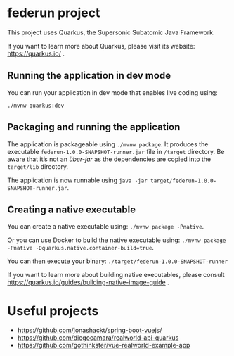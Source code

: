 # federun project

This project uses Quarkus, the Supersonic Subatomic Java Framework.

If you want to learn more about Quarkus, please visit its website: https://quarkus.io/ .

## Running the application in dev mode

You can run your application in dev mode that enables live coding using:
```
./mvnw quarkus:dev
```

## Packaging and running the application

The application is packageable using `./mvnw package`.
It produces the executable `federun-1.0.0-SNAPSHOT-runner.jar` file in `/target` directory.
Be aware that it’s not an _über-jar_ as the dependencies are copied into the `target/lib` directory.

The application is now runnable using `java -jar target/federun-1.0.0-SNAPSHOT-runner.jar`.

## Creating a native executable

You can create a native executable using: `./mvnw package -Pnative`.

Or you can use Docker to build the native executable using: `./mvnw package -Pnative -Dquarkus.native.container-build=true`.

You can then execute your binary: `./target/federun-1.0.0-SNAPSHOT-runner`

If you want to learn more about building native executables, please consult https://quarkus.io/guides/building-native-image-guide .

# Useful projects 

- https://github.com/jonashackt/spring-boot-vuejs/
- https://github.com/diegocamara/realworld-api-quarkus
- https://github.com/gothinkster/vue-realworld-example-app
